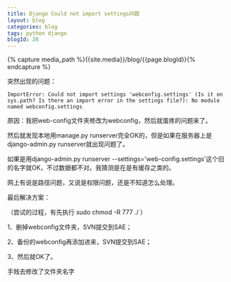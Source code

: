 ```yaml
---
title: Django Could not import settings问题
layout: blog
categories: blog
tags: python django
blogId: 20
---
```

{% capture media_path %}{{site.media}}/blog/{{page.blogId}}{% endcapture %}

突然出现的问题：

```
ImportError: Could not import settings 'webconfig.settings' (Is it on sys.path? Is there an import error in the settings file?): No module named webconfig.settings
```

原因：我把web-config文件夹修改为webconfig，然后就蛋疼的问题来了。

然后就发现本地用manage.py runserver完全OK的，但是如果在服务器上是django-admin.py runserver就出现问题了。

如果是用django-admin.py runserver --settings='web-config.settings'这个旧的名字就OK，不过数据都不对。我猜测是在是有缓存之类的。

网上有说是路径问题，又说是权限问题，还是不知道怎么处理。

最后解决方案：

（尝试的过程，有先执行 sudo chmod -R 777 ./ ）

1、删掉webconfig文件夹，SVN提交到SAE；

2、备份的webconfig再添加进来，SVN提交到SAE；

3、然后就OK了。

手贱去修改了文件夹名字